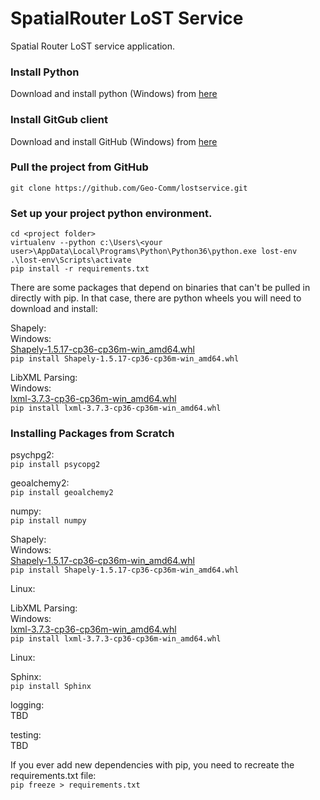 # SpatialRouter LoST Service
Spatial Router LoST service application.

### Install Python  
Download and install python (Windows) from [here](https://www.python.org/ftp/python/3.6.1/python-3.6.1-amd64.exe)  

### Install GitGub client  
Download and install GitHub (Windows) from [here](https://desktop.github.com)  

### Pull the project from GitHub  
`git clone https://github.com/Geo-Comm/lostservice.git`  

### Set up your project python environment.  
`cd <project folder>`  
`virtualenv --python c:\Users\<your user>\AppData\Local\Programs\Python\Python36\python.exe lost-env`  
`.\lost-env\Scripts\activate`  
`pip install -r requirements.txt`  

There are some packages that depend on binaries that can't be pulled in directly with pip.
In that case, there are python wheels you will need to download and install:  

Shapely:  
Windows:  
[Shapely-1.5.17-cp36-cp36m-win_amd64.whl](http://www.lfd.uci.edu/~gohlke/pythonlibs/#shapely)  
`pip install Shapely-1.5.17-cp36-cp36m-win_amd64.whl`  

LibXML Parsing:  
Windows:  
[lxml-3.7.3-cp36-cp36m-win_amd64.whl](https://pypi.python.org/packages/cb/18/5e1a771220b23640b984765133414070c2f52da7102987b3377a51ccfa2c/lxml-3.7.3-cp36-cp36m-win_amd64.whl#md5=f8b0b8e0363305ecba33925d31d27631)  
`pip install lxml-3.7.3-cp36-cp36m-win_amd64.whl`  


### Installing Packages from Scratch  
psychpg2:  
`pip install psycopg2`  

geoalchemy2:  
`pip install geoalchemy2`  

numpy:  
`pip install numpy`  

Shapely:  
Windows:  
[Shapely-1.5.17-cp36-cp36m-win_amd64.whl](http://www.lfd.uci.edu/~gohlke/pythonlibs/#shapely)  
`pip install Shapely-1.5.17-cp36-cp36m-win_amd64.whl`  

Linux:  


LibXML Parsing:  
Windows:  
[lxml-3.7.3-cp36-cp36m-win_amd64.whl](https://pypi.python.org/packages/cb/18/5e1a771220b23640b984765133414070c2f52da7102987b3377a51ccfa2c/lxml-3.7.3-cp36-cp36m-win_amd64.whl#md5=f8b0b8e0363305ecba33925d31d27631)  
`pip install lxml-3.7.3-cp36-cp36m-win_amd64.whl`  

Linux:  

Sphinx:  
`pip install Sphinx`  

logging:  
TBD  

testing:  
TBD  

If you ever add new dependencies with pip, you need to recreate the requirements.txt file:  
`pip freeze > requirements.txt`  

